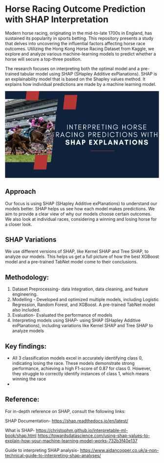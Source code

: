 # Horse Racing Outcome Prediction with SHAP Interpretation

Modern horse racing, originating in the mid-to-late 1700s in England, has sustained its popularity in sports betting. This repository presents a study that delves into uncovering the influential factors affecting horse race outcomes. Utilizing the Hong Kong Horse Racing Dataset from Kaggle, we explore and analyze various machine-learning models to predict whether a horse will secure a top-three position. 

The research focuses on interpreting both the optimal model and a pre-trained tabular model using SHAP (SHapley Additive exPlanations). SHAP is an explainability model that is based on the Shapley values method. It explains how individual predictions are made by a machine learning model. 

<img src="horse_SHAP_cover.png" alt="Alt Text" width="720"/>

## Approach
Our focus is using SHAP (SHapley Additive exPlanations) to understand our models better. SHAP helps us see how each model makes predictions. We aim to provide a clear view of why our models choose certain outcomes. We also look at individual races, considering a winning and losing horse for a closer look.

## SHAP Variations
We use different versions of SHAP, like Kernel SHAP and Tree SHAP, to analyze our models. This helps us get a full picture of how the best XGBoost model and a pre-trained TabNet model come to their conclusions.

## Methodology:

1. Dataset Preprocessing- data Integration, data cleaning, and feature engineering.
2. Modelling - Developed and optimized multiple models, including Logistic Regression, Random Forest, and XGBoost. A pre-trained TabNet model also included.
3. Evaluation- Evaluated the performance of models 
4. Interpreting models using SHAP- using SHAP (SHapley Additive exPlanations), including variations like Kernel SHAP and Tree SHAP to analyze models


## Key findings:
- All 3 classification models excel in accurately identifying class 0, indicating losing the race. These models demonstrate strong performance, achieving a high F1-score of 0.87 for class 0. However, they struggle to correctly identify instances of class 1, which means winning the race
- 
## Reference:
For in-depth reference on SHAP, consult the following links:

SHAP Documentation-
https://shap.readthedocs.io/en/latest/

What is SHAP- 
https://christophm.github.io/interpretable-ml-book/shap.html
https://towardsdatascience.com/using-shap-values-to-explain-how-your-machine-learning-model-works-732b3f40e137

Guide to interpreting SHAP analysis- 
https://www.aidancooper.co.uk/a-non-technical-guide-to-interpreting-shap-analyses/
